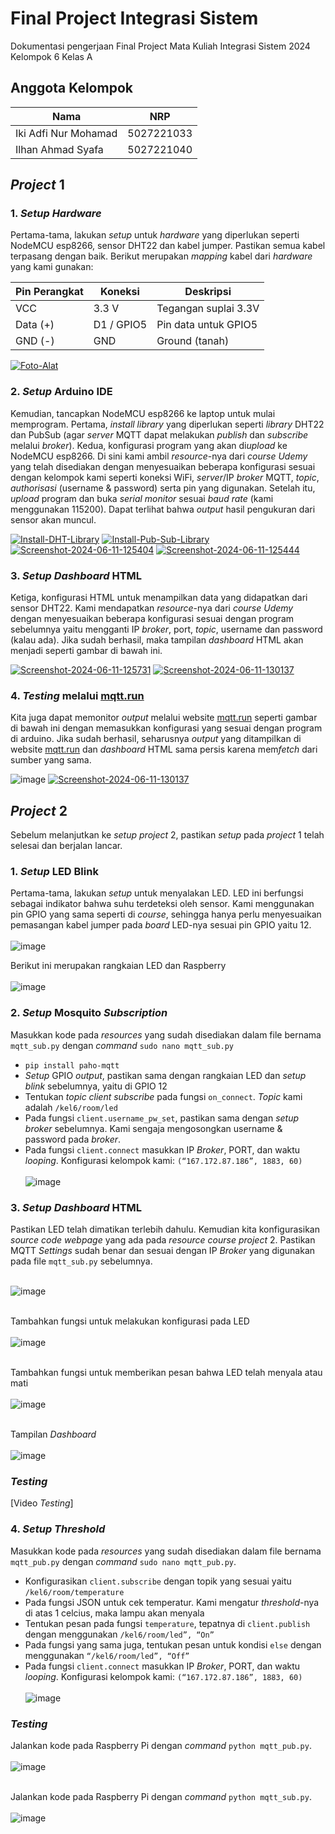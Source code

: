 # Final Project Integrasi Sistem
Dokumentasi pengerjaan Final Project Mata Kuliah Integrasi Sistem 2024 Kelompok 6 Kelas A

## Anggota Kelompok
| Nama               | NRP         |
| ------------------ | ----------- |
| Iki Adfi Nur Mohamad   | 5027221033  |
| Ilhan Ahmad Syafa  | 5027221040  |

## *Project* 1
### 1. *Setup* *Hardware*
Pertama-tama, lakukan *setup* untuk *hardware* yang diperlukan seperti NodeMCU esp8266, sensor DHT22 dan kabel jumper. Pastikan semua kabel terpasang dengan baik. Berikut merupakan *mapping* kabel dari *hardware* yang kami gunakan:

| Pin Perangkat | Koneksi    | Deskripsi               |
| ------------- | ---------- | ----------------------- |
| VCC           | 3.3 V      | Tegangan suplai 3.3V    |
| Data (+)      | D1 / GPIO5 | Pin data untuk GPIO5    |
| GND (-)       | GND        | Ground (tanah)          |

<a href="https://imgbb.com/"><img src="https://i.ibb.co.com/Cs4Thp7/Foto-Alat.jpg" alt="Foto-Alat" border="0"></a> <br>

### 2. *Setup* Arduino IDE
Kemudian, tancapkan NodeMCU esp8266 ke laptop untuk mulai memprogram. Pertama, *install* *library* yang diperlukan seperti *library* DHT22 dan PubSub (agar *server* MQTT dapat melakukan *publish* dan *subscribe* melalui *broker*). Kedua, konfigurasi program yang akan di*upload* ke NodeMCU esp8266. Di sini kami ambil *resource*-nya dari *course* *Udemy* yang telah disediakan dengan menyesuaikan beberapa konfigurasi sesuai dengan kelompok kami seperti koneksi WiFi, *server*/IP *broker* MQTT, *topic*, *authorisasi* (username & password) serta pin yang digunakan. Setelah itu, *upload* program dan buka *serial monitor* sesuai *baud rate* (kami menggunakan 115200). Dapat terlihat bahwa *output* hasil pengukuran dari sensor akan muncul.

<a href="https://ibb.co.com/qWkgdVH"><img src="https://i.ibb.co.com/rc4pmNB/Install-DHT-Library.png" alt="Install-DHT-Library" border="0"></a>
<a href="https://ibb.co.com/L0DT9Gg"><img src="https://i.ibb.co.com/hgxG2qd/Install-Pub-Sub-Library.png" alt="Install-Pub-Sub-Library" border="0"></a>
<a href="https://ibb.co.com/7ktdPCR"><img src="https://i.ibb.co.com/8YgLqsd/Screenshot-2024-06-11-125404.png" alt="Screenshot-2024-06-11-125404" border="0"></a>
<a href="https://ibb.co.com/HDw55v4"><img src="https://i.ibb.co.com/PZXqqpj/Screenshot-2024-06-11-125444.png" alt="Screenshot-2024-06-11-125444" border="0"></a>

### 3. *Setup* *Dashboard* HTML
Ketiga, konfigurasi HTML untuk menampilkan data yang didapatkan dari sensor DHT22. Kami mendapatkan *resource*-nya dari *course* *Udemy* dengan menyesuaikan beberapa konfigurasi sesuai dengan program sebelumnya yaitu mengganti IP *broker*, port, *topic*, username dan password (kalau ada). Jika sudah berhasil, maka tampilan *dashboard* HTML akan menjadi seperti gambar di bawah ini.

<a href="https://ibb.co.com/gPy7CFv"><img src="https://i.ibb.co.com/RB2SW4h/Screenshot-2024-06-11-125731.png" alt="Screenshot-2024-06-11-125731" border="0"></a>
<a href="https://imgbb.com/"><img src="https://i.ibb.co.com/M97Sj1z/Screenshot-2024-06-11-130137.png" alt="Screenshot-2024-06-11-130137" border="0"></a>

### 4. *Testing* melalui [mqtt.run](http://mqtt.run)
Kita juga dapat memonitor *output* melalui website [mqtt.run](http://mqtt.run) seperti gambar di bawah ini dengan memasukkan konfigurasi yang sesuai dengan program di arduino. Jika sudah berhasil, seharusnya *output* yang ditampilkan di website [mqtt.run](http://mqtt.run) dan *dashboard* HTML sama persis karena mem*fetch* dari sumber yang sama.

![image](https://github.com/ilhanahmads/FP-Integrasi-Sistem/assets/127307991/08060401-ed3c-499f-b679-2a568f8fdf8d)
<a href="https://imgbb.com/"><img src="https://i.ibb.co.com/M97Sj1z/Screenshot-2024-06-11-130137.png" alt="Screenshot-2024-06-11-130137" border="0"></a>

## *Project* 2
Sebelum melanjutkan ke *setup* *project* 2, pastikan *setup* pada *project* 1 telah selesai dan berjalan lancar.

### 1. *Setup* LED Blink
Pertama-tama, lakukan *setup* untuk menyalakan LED. LED ini berfungsi sebagai indikator bahwa suhu terdeteksi oleh sensor. Kami menggunakan pin GPIO yang sama seperti di *course*, sehingga hanya perlu menyesuaikan pemasangan kabel jumper pada *board* LED-nya sesuai pin GPIO yaitu 12. <br><br>
![image](https://github.com/ilhanahmads/FP-Integrasi-Sistem/assets/127307991/90ba34c6-60a4-43c8-a389-8f320cf98fc8) <br>

Berikut ini merupakan rangkaian LED dan Raspberry <br><br>
![image](https://github.com/ilhanahmads/FP-Integrasi-Sistem/assets/127307991/a79bc6f9-f88a-4456-834d-0e8e904d8239)

### 2. *Setup* Mosquito *Subscription*
Masukkan kode pada *resources* yang sudah disediakan dalam file bernama `mqtt_sub.py` dengan *command* `sudo nano mqtt_sub.py`
- `pip install paho-mqtt`
- *Setup* GPIO *output*, pastikan sama dengan rangkaian LED dan *setup* *blink* sebelumnya, yaitu di GPIO 12
- Tentukan *topic* *client subscribe* pada fungsi `on_connect`. *Topic* kami adalah `/kel6/room/led`
- Pada fungsi `client.username_pw_set`, pastikan sama dengan *setup broker* sebelumnya. Kami sengaja mengosongkan username & password pada *broker*.
- Pada fungsi `client.connect` masukkan IP *Broker*, PORT, dan waktu *looping*. Konfigurasi kelompok kami: `(“167.172.87.186”, 1883, 60)` <br><br>
![image](https://github.com/ilhanahmads/FP-Integrasi-Sistem/assets/127307991/a69d3535-665d-419a-8f42-d59242ab7deb)

### 3. *Setup* *Dashboard* HTML
Pastikan LED telah dimatikan terlebih dahulu. Kemudian kita konfigurasikan *source code webpage* yang ada pada *resource* *course project* 2. Pastikan MQTT *Settings* sudah benar dan sesuai dengan IP *Broker* yang digunakan pada file `mqtt_sub.py` sebelumnya. <br><br>

![image](https://github.com/ilhanahmads/FP-Integrasi-Sistem/assets/127307991/e5be09f8-7fb6-4ae9-98ca-6866da25c6fd) <br><br>

Tambahkan fungsi untuk melakukan konfigurasi pada LED <br><br>
![image](https://github.com/ilhanahmads/FP-Integrasi-Sistem/assets/127307991/2f6cc287-0e75-47b1-b399-b6e6b542359b) <br><br>

Tambahkan fungsi untuk memberikan pesan bahwa LED telah menyala atau mati <br><br>
![image](https://github.com/ilhanahmads/FP-Integrasi-Sistem/assets/127307991/286b57a1-c1c4-449d-b2e5-23f9d311dffe) <br><br>

Tampilan *Dashboard* <br><br>
![image](https://github.com/ilhanahmads/FP-Integrasi-Sistem/assets/127307991/abf162eb-17f2-41db-be2a-814b830c4aa8)

### *Testing*
[Video *Testing*]

### 4. *Setup* *Threshold*
Masukkan kode pada *resources* yang sudah disediakan dalam file bernama `mqtt_pub.py` dengan *command* `sudo nano mqtt_pub.py`.
- Konfigurasikan `client.subscribe` dengan topik yang sesuai yaitu ``/kel6/room/temperature``
- Pada fungsi JSON untuk cek temperatur. Kami mengatur *threshold*-nya di atas 1 celcius, maka lampu akan menyala
- Tentukan pesan pada fungsi `temperature`, tepatnya di `client.publish` dengan menggunakan ``/kel6/room/led”, “On”``
- Pada fungsi yang sama juga, tentukan pesan untuk kondisi `else` dengan menggunakan ``“/kel6/room/led”, “Off”``
- Pada fungsi `client.connect` masukkan IP *Broker*, PORT, dan waktu *looping*. Konfigurasi kelompok kami: `(“167.172.87.186”, 1883, 60)` <br><br>
![image](https://github.com/ilhanahmads/FP-Integrasi-Sistem/assets/127307991/21ac359e-409d-4ed8-89ee-765645273f04)

### *Testing*
Jalankan kode pada Raspberry Pi dengan *command* `python mqtt_pub.py`. <br><br>
![image](https://github.com/ilhanahmads/FP-Integrasi-Sistem/assets/127307991/644877f1-a44b-4ace-845f-c2f8efa04e0f) <br><br>

Jalankan kode pada Raspberry Pi dengan *command* `python mqtt_sub.py`. <br><br>
![image](https://github.com/ilhanahmads/FP-Integrasi-Sistem/assets/127307991/f6cf4f88-37c9-4771-bf12-115690ea757f)


